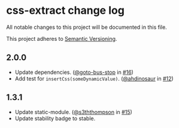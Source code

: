 # css-extract change log

All notable changes to this project will be documented in this file.

This project adheres to [Semantic Versioning](http://semver.org/).

## 2.0.0
* Update dependencies. ([@goto-bus-stop][] in [#16][])
* Add test for `insertCss(someDynamicValue)`. ([@ahdinosaur][] in [#12][])

[@goto-bus-stop]: https://github.com/goto-bus-stop
[@ahdinosaur]: https://github.com/ahdinosaur
[#12]: https://github.com/stackcss/css-extract/pull/12
[#16]: https://github.com/stackcss/css-extract/pull/16

## 1.3.1
* Update static-module. ([@s3ththompson][] in [#15][])
* Update stability badge to stable.

[@s3ththompson]: https://github.com/s3ththompson
[#15]: https://github.com/stackcss/css-extract/pull/15
